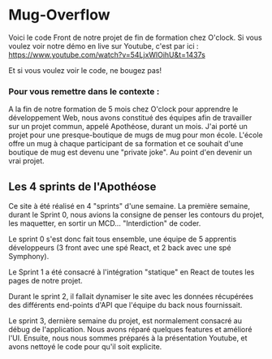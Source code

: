 # Mug-Overflow

Voici le code Front de notre projet de fin de formation chez O'clock.
Si vous voulez voir notre démo en live sur Youtube, c'est par ici :
https://www.youtube.com/watch?v=54LjxWlOihU&t=1437s

Et si vous voulez voir le code, ne bougez pas! 

### Pour vous remettre dans le contexte :
A la fin de notre formation de 5 mois chez O'clock pour apprendre le développement Web, nous avons constitué des équipes afin de travailler sur un projet commun, appelé Apothéose, durant un mois.
J'ai porté un projet pour une presque-boutique de mugs de mug pour mon école. 
L'école offre un mug à chaque participant de sa formation et ce souhait d'une boutique de mug est devenu une "private joke". Au point d'en devenir un vrai projet.


## Les 4 sprints de l'Apothéose
Ce site à été réalisé en 4 "sprints" d'une semaine. La première semaine, durant le Sprint 0, nous avions la consigne de penser les contours du projet, les maquetter, en sortir un MCD... 
"Interdiction" de coder.

Le sprint 0 s'est donc fait tous ensemble, une équipe de 5 apprentis développeurs (3 front avec une spé React, et 2 back avec une spé Symphony). 

Le Sprint 1 a été consacré à l'intégration "statique" en React de toutes les pages de notre projet.

Durant le sprint 2, il fallait dynamiser le site avec les données récupérées des différents end-points d'API que l'équipe du back nous fournissait.

Le sprint 3, dernière semaine du projet, est normalement consacré au débug de l'application. Nous avons réparé quelques features et amélioré l'UI.
Ensuite, nous nous sommes préparés à la présentation Youtube, et avons nettoyé le code pour qu'il soit explicite.
